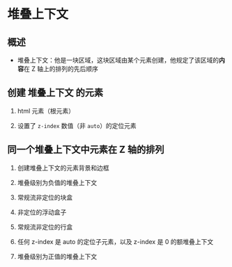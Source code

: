 # 堆叠上下文

## 概述

  - 堆叠上下文：他是一块区域，这块区域由某个元素创建，他规定了该区域的**内容**在 Z 轴上的排列的先后顺序

## 创建 堆叠上下文 的元素

1.  html 元素（根元素）

2.  设置了 `z-index` 数值（非 `auto`）的定位元素

## 同一个堆叠上下文中元素在 Z 轴的排列

1.  创建堆叠上下文的元素背景和边框

2.  堆叠级别为负值的堆叠上下文

3.  常规流非定位的块盒

4.  非定位的浮动盒子

5.  常规流非定位的行盒

6.  任何 z-index 是 auto 的定位子元素，以及 z-index 是 0 的额堆叠上下文

7.  堆叠级别为正值的堆叠上下文
